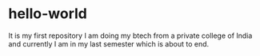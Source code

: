 # hello-world
It is my first repository
I am doing my btech from a private college of India and currently I am in my last semester which is about to end.
